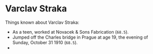 # Varclav Straka

Things known about Varclav Straka:

- As a teen, worked at Novacek & Sons Fabrication (`68.5`).
- Jumped off the Charles bridge in Prague at age 19, the evening of Sunday, October 31 1910 (`68.5`).
- 
